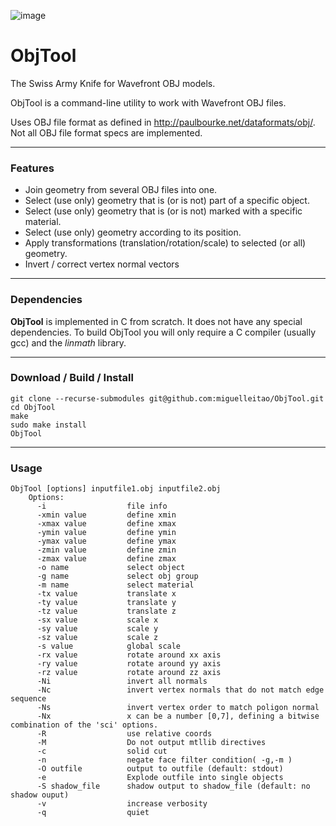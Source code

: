 ![image](https://travis-ci.org/miguelleitao/pipeline.svg?branch=master "Linux Build Status") 
# ObjTool
The Swiss Army Knife for Wavefront OBJ models.

ObjTool is a command-line utility to work with Wavefront OBJ files.

Uses OBJ file format as defined in http://paulbourke.net/dataformats/obj/.
Not all OBJ file format specs are implemented.

_________
### Features
* Join geometry from several OBJ files into one.
* Select (use only) geometry that is (or is not) part of a specific object.
* Select (use only) geometry that is (or is not) marked with a specific material.
* Select (use only) geometry according to its position.
* Apply transformations (translation/rotation/scale) to selected (or all) geometry.
* Invert / correct vertex normal vectors

_________
### Dependencies
**ObjTool** is implemented in C from scratch. It does not have any special dependencies.
To build ObjTool you will only require a C compiler (usually gcc) and the *linmath* library.

_________
### Download / Build / Install

    git clone --recurse-submodules git@github.com:miguelleitao/ObjTool.git
    cd ObjTool
    make
    sudo make install
    ObjTool

_________
### Usage
```
ObjTool [options] inputfile1.obj inputfile2.obj
    Options:
      -i                  file info
      -xmin value         define xmin
      -xmax value         define xmax
      -ymin value         define ymin
      -ymax value         define ymax
      -zmin value         define zmin
      -zmax value         define zmax
      -o name             select object
      -g name 	          select obj group
      -m name             select material
      -tx value	          translate x
      -ty value	          translate y
      -tz value	          translate z
      -sx value	          scale x
      -sy value	          scale y
      -sz value	          scale z
      -s value	          global scale
      -rx value	          rotate around xx axis
      -ry value	          rotate around yy axis
      -rz value	          rotate around zz axis
      -Ni                 invert all normals
      -Nc                 invert vertex normals that do not match edge sequence
      -Ns                 invert vertex order to match poligon normal
      -Nx                 x can be a number [0,7], defining a bitwise combination of the 'sci' options.
      -R                  use relative coords    
      -M                  Do not output mtllib directives
      -c                  solid cut
      -n                  negate face filter condition( -g,-m )
      -O outfile          output to outfile (default: stdout)
      -e                  Explode outfile into single objects
      -S shadow_file      shadow output to shadow_file (default: no shadow ouput)
      -v                  increase verbosity
      -q                  quiet
```
